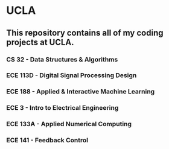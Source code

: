 # UCLA

## This repository contains all of my coding projects at UCLA.

### CS 32     - Data Structures & Algorithms
### ECE 113D  - Digital Signal Processing Design
### ECE 188   - Applied & Interactive Machine Learning
### ECE 3     - Intro to Electrical Engineering
### ECE 133A  - Applied Numerical Computing
### ECE 141   - Feedback Control
